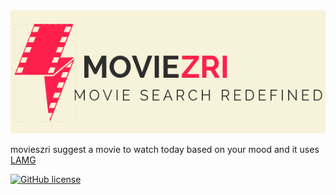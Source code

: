 <img src="src/assets/mz-logo.png">

movieszri suggest a movie to watch today based on your mood and it uses [LAMG](https://github.com/codezri/lamgstack)

[![GitHub license](https://c5.patreon.com/external/logo/become_a_patron_button.png)](https://www.patreon.com/shalithasuranga)
